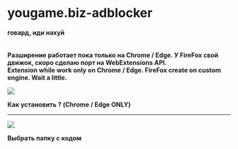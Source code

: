# yougame.biz-adblocker
<strong>говард, иди нахуй<strong>    <br/> <br/> <br/>
Разширение работает пока только на Chrome / Edge. У FireFox свой движок, скоро сделаю порт на WebExtensions API. <br/>
Extension while work only on Chrome / Edge. FireFox create on custom engine. Wait a little.

<img src="https://i.postimg.cc/760p7FwX/MainLogo.png">   

<strong>Как установить ? (Chrome / Edge ONLY)</strong>   
<hr>  
<img src="https://i.postimg.cc/rmsDw9T8/2025-08-13-153019.png">

Выбрать папку с кодом
